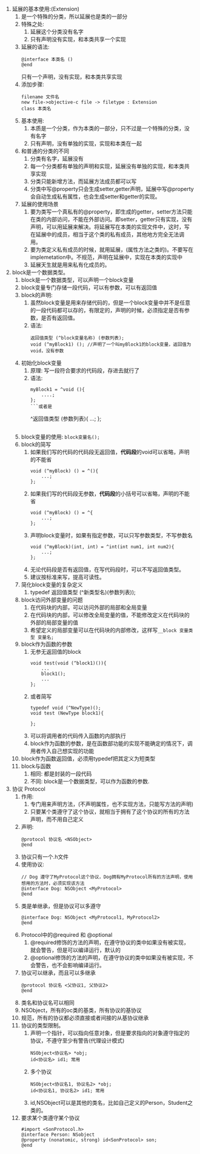 1. 延展的基本使用:(Extension)
    1. 是一个特殊的分类，所以延展也是类的一部分
    2. 特殊之处:
        1. 延展这个分类没有名字
        2. 只有声明没有实现，和本类共享一个实现
    3. 延展的语法:
        ```
        @interface 本类名 ()
        @end
        ```
        只有一个声明，没有实现，和本类共享实现
    4. 添加步骤: 
        ```
        filename 文件名
        new file->objective-c file -> filetype : Extension
        class 本类名
        ```
    5. 基本使用:
        1. 本质是一个分类，作为本类的一部分，只不过是一个特殊的分类，没有名字
        2. 只有声明，没有单独的实现，实现和本类在一起
    6. 和普通的分类的不同
        1. 分类有名字，延展没有
        2. 每一个分类都有单独的声明和实现，延展没有单独的实现，和本类共享实现
        3. 分类只能新增方法，而延展方法成员都可以写
        4. 分类中写@property只会生成setter,getter声明，延展中写@property会自动生成私有属性，也会生成setter和getter的实现。
    7. 延展的使用场景
        1. 要为类写一个真私有的@property，即生成的getter，setter方法只能在类的内部访问，不能在外部访问。即setter，getter只有实现，没有声明，可以用延展来解决。将延展写在本类的实现文件中，这时，写在延展中的成员，相当于这个类的私有成员，其他地方完全无法调用。
        2. 要为类定义私有成员的时候，就用延展，(属性方法之类的)。不要写在implemetation中。不规范，声明在延展中，实现在本类的实现中
        3. 延展天生就是用来私有化成员的。
2. block是一个数据类型。
    1. block是一个数据类型，可以声明一个block变量
    2. block变量专门存储一段代码，可以有参数，可以有返回值
    3. block的声明:
        1. 虽然block变量是用来存储代码的，但是一个block变量中并不是任意的一段代码都可以存的，有限定的，声明的时候，必须指定是否有参数，是否有返回值。
        2. 语法:
            ```
            返回值类型 (^block变量名称) (参数列表);
            void (^myBlock1) (); //声明了一个叫myBlock1的block变量，返回值为void，没有参数
            ```
    4. 初始化block变量
        1. 原理: 写一段符合要求的代码段，存进去就行了
        2. 语法:
            ```
            myBlock1 = ^void (){
                ....;
            };
            ```或者是
            ```
            ^返回值类型 (参数列表){
                ...;
            };
            ```在声明的时候初始化也行
    5. block变量的使用: `block变量名();`
    6. block的简写
        1. 如果我们写的代码的代码段无返回值，**代码段**的void可以省略，声明的不能省
            ```
            void (^myBlock) () = ^(){
                ...;
            };
            ```
        2. 如果我们写的代码段无参数，**代码段**的小括号可以省略，声明的不能省
            ```
            void (^myBlock) () = ^{
                ...;
            };
            ```
        3. 声明block变量时，如果有指定参数，可以只写参数类型，不写参数名
            ```
            void (^myBlock)(int, int) = ^int(int num1, int num2){
                ...;
            };
            ```
        4. 无论代码段是否有返回值，在写代码段时，可以不写返回值类型。
        5. 建议按标准来写，提高可读性。
    7. 简化block变量的复杂定义
        1. typedef 返回值类型 (^新类型名)(参数列表));
    8. block访问外部变量的问题
        1. 在代码块的内部，可以访问外部的局部和全局变量
        2. 在代码块的内部，可以修改全局变量的值，不能修改定义在代码块的外部的局部变量的值
        3. 希望定义的局部变量可以在代码块的内部修改，这样写`__block 变量类型 变量名;`
    9. block作为函数的参数
        1. 无参无返回值的block
            ```
            void test(void (^block1)()){
                ...
                block1();
                ...
            };
            ```
        2. 或者简写
            ```
            typedef void (^NewType)();
            void test (NewType block1){

            };
            ```
        3. 可以将调用者的代码传入函数的内部执行
        4. block作为函数的参数，是在函数部功能的实现不能确定的情况下，调用者传入自己想实现的功能
    10. block作为函数返回值，必须用typedef把其定义为短类型
    11. block与函数
        1. 相同: 都是封装的一段代码
        2. 不同: block是一个数据类型，可以作为函数的参数.
3. 协议 Protocol
    1. 作用: 
        1. 专门用来声明方法，(不声明属性，也不实现方法，只能写方法的声明)
        2. 只要某个类遵守了这个协议，就相当于拥有了这个协议的所有的方法声明，而不用自己定义
    2. 声明:
        ```
        @protocol 协议名 <NSObject>
        @end
        ```
    3. 协议只有一个.h文件
    4. 使用协议:
        ```
        // Dog 遵守了MyProtocol这个协议，Dog拥有MyProtocol所有的方法声明，使用想用的方法时，必须实现该方法
        @interface Dog: NSObject <MyProtocol> 
        @end
        ```
    5. 类是单继承，但是协议可以多遵守
        ```
        @interface Dog: NSObject <MyProtocol1, MyProtocol2>
        @end
        ```
    6. Protocol中的@required 和 @optional
        1. @required修饰的方法的声明，在遵守协议的类中如果没有被实现，就会警告，但是可以编译运行，默认的
        2. @optional修饰的方法的声明，在遵守协议的类中如果没有被实现，不会警告，也不会影响编译运行。
    7. 协议可以继承，而且可以多继承
        ```
        @protocol 协议名 <父协议1, 父协议2>
        @end
        ```
    8. 类名和协议名可以相同
    9. NSObject，所有的oc类的基类，所有协议的基协议
    10. 规范，所有的协议都必须直接或者间接的从基协议继承
    11. 协议的类型限制。
        1. 声明一个指针，可以指向任意对象，但是要求指向的对象遵守指定的协议，不遵守至少有警告(代理设计模式)
            ```
            NSObject<协议名> *obj;
            id<协议名> id1; 常用
            ```
        2. 多个协议
            ```
            NSObject<协议名1, 协议名2> *obj;
            id<协议名1, 协议名2> id1; 常用
            ```
        3. id,NSObject可以是其他的类名，比如自己定义的Person，Student之类的。
    12. 要求某个类遵守某个协议
        ```
        #import <SonProtocol.h>
        @interface Person: NSobject
        @property (nonatomic, strong) id<SonProtocol> son;
        @end
        ```